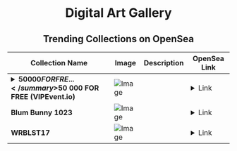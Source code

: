 <div align="center">

# Digital Art Gallery

## Trending Collections on OpenSea

| Collection Name                       | Image                                                                                     | Description                       | OpenSea Link                                                                                          |
|---------------------------------------|-------------------------------------------------------------------------------------------|-----------------------------------|--------------------------------------------------------------------------------------------------------|
| **<details><summary>$50 000 FOR FRE...</summary>$50 000 FOR FREE (VIPEvent.io)</details>** | ![Image](https://i.seadn.io/s/raw/files/5d0b4ccefa2ead37bd75755e023a79cb.gif?w=500&auto=format?w=200&auto=format) |  | <details><summary>Link</summary>[$50 000 FOR FREE (VIPEvent.io)](https://opensea.io/collection/50-000-for-free-vipevent-io-24)</details> |
| **Blum Bunny 1023** | ![Image](https://i.seadn.io/s/raw/files/3c7ce7578bb582983babe0d273b09902.jpg?w=500&auto=format?w=200&auto=format) |  | <details><summary>Link</summary>[Blum Bunny 1023](https://opensea.io/collection/blum-bunny-1023)</details> |
| **WRBLST17** | ![Image](https://i.seadn.io/s/raw/files/18ddd5506ec71a24cac4b2e57ad562f4.jpg?w=500&auto=format?w=200&auto=format) |  | <details><summary>Link</summary>[WRBLST17](https://opensea.io/collection/wrblst17-1)</details> |

</div>